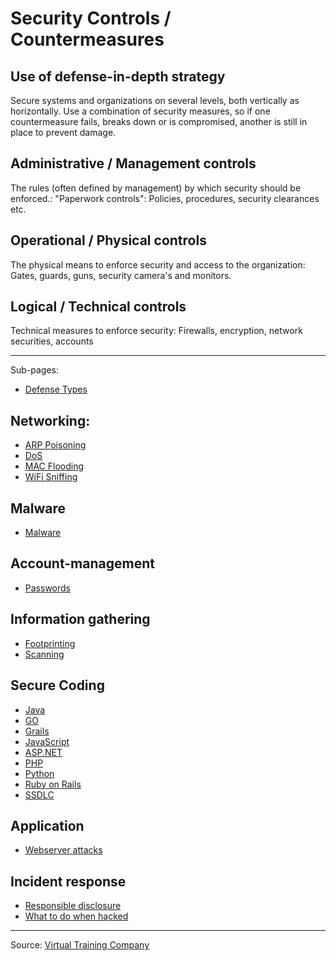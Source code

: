 
# Security Controls / Countermeasures

## Use of defense-in-depth strategy
Secure systems and organizations on several levels, both vertically as horizontally. 
Use a combination of security measures, so if one countermeasure fails, breaks down or is compromised, another is still in place to prevent damage.

## Administrative / Management controls
The rules (often defined by management) by which security should be enforced.: "Paperwork controls": Policies, procedures, security clearances etc. 

## Operational / Physical controls
The physical means to enforce security and access to the organization: Gates, guards, guns, security camera's and monitors.

## Logical / Technical controls
Technical measures to enforce security: Firewalls, encryption, network securities, accounts

-----------
Sub-pages:

* [Defense Types](defenseTypes.md)

## Networking:
* [ARP Poisoning](arpPoisoning.md)
* [DoS](dos.md)
* [MAC Flooding](macFlooding.md)
* [WiFi Sniffing](wifiSniffing.md)


## Malware
* [Malware](malware.md)

## Account-management
* [Passwords](passwords.md)

## Information gathering
* [Footprinting](footprinting.md)
* [Scanning](scanning.md)

## Secure Coding
* [Java](secure-coding/java/README.md)
* [GO](secure-coding/GO/README.md)
* [Grails](secure-coding/Grails/README.md)
* [JavaScript](secure-coding/javascript/README.md)
* [ASP.NET](secure-coding/NET/README.md)
* [PHP](secure-coding/PHP/README.md)
* [Python](secure-coding/python/README.md)
* [Ruby on Rails](secure-coding/rubyOnRails/README.md)
* [SSDLC](secure-coding/ssdlc/README.md)

## Application
* [Webserver attacks](webserver.md)



## Incident response
* [Responsible disclosure](responsibleDisclosure.md)
* [What to do when hacked](stagesOfGrief.md)

-----------
Source: [Virtual Training Company](https://www.youtube.com/watch?v=wWKbQIfEGrQ&index=2&list=PL_pOCSwlf9XkyacNSmF5ZtjeMeP4ap8KI)
